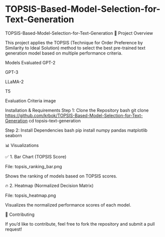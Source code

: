 # TOPSIS-Based-Model-Selection-for-Text-Generation
TOPSIS-Based-Model-Selection-for-Text-Generation
📌 Project Overview

This project applies the TOPSIS (Technique for Order Preference by Similarity to Ideal Solution) method to select the best pre-trained text generation model based on multiple performance criteria.

Models Evaluated
GPT-2

GPT-3

LLaMA-2

T5

Evaluation Criteria
image

Installation & Requirements
Step 1: Clone the Repository
bash git clone https://github.com/krbok/TOPSIS-Based-Model-Selection-for-Text-Generation cd topsis-text-generation

Step 2: Install Dependencies
bash pip install numpy pandas matplotlib seaborn

📊 Visualizations

✅ 1. Bar Chart (TOPSIS Score)

File: topsis_ranking_bar.png

Shows the ranking of models based on TOPSIS scores.

🔥 2. Heatmap (Normalized Decision Matrix)

File: topsis_heatmap.png

Visualizes the normalized performance scores of each model.

🤝 Contributing

If you’d like to contribute, feel free to fork the repository and submit a pull request!
